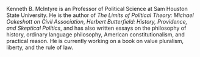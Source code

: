  Kenneth B. McIntyre is an Professor of Political Science at Sam Houston State University.
 He is the author of *The Limits of Political Theory: Michael Oakeshott on Civil Association*,
 *Herbert Butterfield:  History, Providence, and Skeptical Politics*,
 and has also written essays on the philosophy of history, ordinary language philosophy,
 American constitutionalism, and practical reason. He is currently working on a book
 on value pluralism, liberty, and the rule of law.
